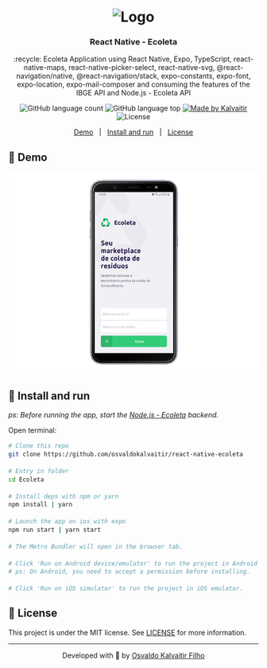 <h1 align="center">
    <img src="[./assets/src/icones/logo.svg](https://www.google.com/imgres?imgurl=https%3A%2F%2Fi.ytimg.com%2Fvi%2FQFSmhXbnT3Q%2Fmaxresdefault.jpg&imgrefurl=https%3A%2F%2Fwww.youtube.com%2Fwatch%3Fv%3DQFSmhXbnT3Q&tbnid=emUsH2nVJUAb7M&vet=12ahUKEwiE-PXF3ej7AhUJg5UCHeFGBwkQMygIegUIARCXAQ..i&docid=aiYEL52jbqOcCM&w=1280&h=720&itg=1&q=ecoleta&ved=2ahUKEwiE-PXF3ej7AhUJg5UCHeFGBwkQMygIegUIARCXAQ)"
    width="400px"
    alt="Logo" />
</h1>

<h3 align="center">
  React Native - Ecoleta
</h3>

<p align="center">
  :recycle: Ecoleta Application using React Native, Expo, TypeScript, react-native-maps, react-native-picker-select, react-native-svg, @react-navigation/native, @react-navigation/stack, expo-constants, expo-font, expo-location, expo-mail-composer and consuming the features of the IBGE API and Node.js - Ecoleta API
</p>

<p align="center">
  <img alt="GitHub language count" src="https://img.shields.io/github/languages/count/osvaldokalvaitir/react-native-ecoleta.svg?color=00A83A">

  <img alt="GitHub language top" src="https://img.shields.io/github/languages/top/osvaldokalvaitir/react-native-ecoleta.svg?color=00A83A">

  <a href="https://kalvaitir.com/">
    <img alt="Made by Kalvaitir" src="https://img.shields.io/badge/made%20by-Kalvaitir-00A83A">
  </a>

  <img alt="License" src="https://img.shields.io/badge/license-MIT-00A83A">
</p>

<p align="center">
  <a href="#iphone-demo">Demo</a>&nbsp;&nbsp;&nbsp;|&nbsp;&nbsp;&nbsp;<a href="#wrench-install-and-run">Install and run</a>&nbsp;&nbsp;&nbsp;|&nbsp;&nbsp;&nbsp;<a href="#memo-license">License</a>
</p>

## :iphone: Demo

![Demo](/./assets/src/assets/icones/demo.gif)

## :wrench: Install and run

_ps: Before running the app, start the [Node.js - Ecoleta](https://github.com/osvaldokalvaitir/nodejs-ecoleta) backend._

Open terminal:

```sh
# Clone this repo
git clone https://github.com/osvaldokalvaitir/react-native-ecoleta

# Entry in folder
cd Ecoleta

# Install deps with npm or yarn
npm install | yarn

# Launch the app on ios with expo
npm run start | yarn start

# The Metro Bundler will open in the browser tab.

# Click 'Run on Android device/emulator' to run the project in Android emulator.
# ps: On Android, you need to accept a permission before installing.

# Click 'Run on iOS simulator' to run the project in iOS emulator.
```

## :memo: License

This project is under the MIT license. See [LICENSE](/LICENSE) for more information.

---

<p align="center">
Developed with 💚 by <a href="https://www.linkedin.com/in/osvaldokalvaitir">Osvaldo Kalvaitir Filho</a>
</p>
